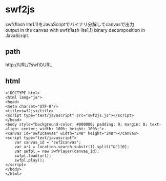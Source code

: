 swf2js
======
swf(flash lite1.1)をJavaScriptでバイナリ分解してcanvasで出力  
output in the canvas with swf(flash lite1.1) binary decomposition in JavaScript.


path
------
http://URL/?swfのURL

html
------
`<!DOCTYPE html>`  
`<html lang="ja">`  
`<head>`  
`<meta charset="UTF-8"/>`  
`<title>swf2js</title>`  
`<script type="text/javascript" src="swf2js.js"></script>`  
`</head>`  
`<body style="background-color: #000000; padding: 0; margin: 0; text-align: center; width: 100%; height: 100%;">`  
`<canvas id="swf2canvas" width="240" height="240"></canvas>`  
`<script type="text/javascript">`  
`    var canvas_id = "swf2canvas";`  
`    var url = location.search.substr(1).split("&")[0];`  
`    var swfpl = new SwfPlayer(canvas_id);`  
`    swfpl.load(url);`  
`    swfpl.play();`  
`</script>`  
`</body>`  
`</html>`

